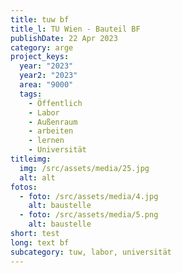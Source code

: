 ```yaml
---
title: tuw bf
title_l: TU Wien - Bauteil BF
publishDate: 22 Apr 2023
category: arge
project_keys:
  year: "2023"
  year2: "2023"
  area: "9000"
  tags:
    - Öffentlich
    - Labor
    - Außenraum
    - arbeiten
    - lernen
    - Universität
titleimg:
  img: /src/assets/media/25.jpg
  alt: alt
fotos:
  - foto: /src/assets/media/4.jpg
    alt: baustelle
  - foto: /src/assets/media/5.png
    alt: baustelle
short: test
long: text bf
subcategory: tuw, labor, universität
---
```

